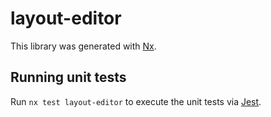 # layout-editor

This library was generated with [Nx](https://nx.dev).

## Running unit tests

Run `nx test layout-editor` to execute the unit tests via [Jest](https://jestjs.io).

